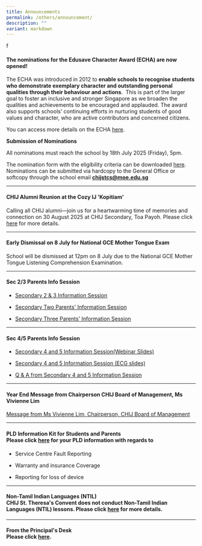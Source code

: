 ```yaml
---
title: Announcements
permalink: /others/announcement/
description: ""
variant: markdown
---
```

f<h4><strong>The nominations for the Edusave Character Award (ECHA) are now opened!</strong></h4>

The ECHA was introduced in 2012 to **enable schools to recognise students who demonstrate exemplary character and outstanding personal qualities through their behaviour and actions**.&nbsp; This is part of the larger goal to foster an inclusive and stronger Singapore as we broaden the qualities and achievements to be encouraged and applauded. The award also supports schools’ continuing efforts in nurturing students of good values and character, who are active contributors and concerned citizens.

You can access more details on the ECHA [here](https://www.moe.gov.sg/financial-matters/awards-scholarships/edusave-awards).

**Submission of Nominations**

All nominations must reach the school by 18th July 2025 (Friday), 5pm.

The nomination form with the eligibility criteria can be downloaded [here](/files/ECHA_Nomination_Form_2025.pdf). Nominations can be submitted via hardcopy to the General Office or softcopy through the school email [**chijstcs@moe.edu.sg**](mailto:chijstcs@moe.edu.sg)

* * *

<p></p>
<h4>CHIJ Alumni Reunion at the Cozy IJ 'Kopitiam'</h4>
<p>Calling all CHIJ alumni—join us for a heartwarming time of memories and
connection on 30 August 2025 at CHIJ Secondary, Toa Payoh. Please click
<a href="/files/30 august 2025_with_qr final.pdf" rel="noopener nofollow" target="_blank">here</a> for more details.</p>
<hr>
<h4><strong>Early Dismissal on 8 July for National GCE Mother Tongue Exam<br></strong></h4>
<p>School will be dismissed at 12pm on 8 July due to the National GCE Mother
Tongue Listening Comprehension Examination.</p>
<hr>
<h4>Sec 2/3 Parents Info Session</h4>
<ul data-tight="true" class="tight">
<li>
<p></p>
<p><a href="/files/Sec_2___3_Info_Session__Main_.pdf" rel="noopener noreferrer nofollow" target="_blank">Secondary 2 &amp; 3 Information Session</a>
</p>
</li>
<li>
<p><a href="/files/Sec_2_Info_Session__YH_Address_.pdf" rel="noopener noreferrer nofollow" target="_blank">Secondary Two Parents' Information Session</a>
</p>
</li>
<li>
<p><a href="/files/Sec_3_Info_Session__YH_Address_.pdf" rel="noopener nofollow" target="_blank">Secondary Three Parents' Information Session</a>
</p>
</li>
</ul>
<hr>
<h4>Sec 4/5 Parents Info Session</h4>
<ul data-tight="true" class="tight">
<li>
<p></p>
<p><a href="/files/Sec_4_5_Info_Session_4_Apr_2025___Webinar.pdf" rel="noopener noreferrer nofollow" target="_blank">Secondary 4 and 5 Information Session(Webinar Slides)</a>
</p>
</li>
<li>
<p><a href="/files/Sec_4_5_Info_Session_Post_Sec_Pathways__ECG_.pdf" rel="noopener noreferrer nofollow" target="_blank">Secondary 4 and 5 Information Session (ECG slides)</a>
</p>
</li>
<li>
<p><a href="/files/Q_A_from_Sec_4_5_Info_Session.pdf" rel="noopener nofollow" target="_blank">Q &amp; A from Secondary 4 and 5 Information Session</a>
</p>
</li>
</ul>
<p></p>
<p></p>
<hr>
<h4><strong>Year End Message from Chairperson CHIJ Board of Management, Ms Vivienne Lim</strong></h4>
<p><a href="/files/Announcement/STC___2024_Year_Book_Chairperson_Statement__170th_Anniversary_.pdf" rel="noopener nofollow" target="_blank">Message from Ms Vivienne Lim, Chairperson, CHIJ Board of Management</a>
</p>
<hr>
<h4><strong>PLD Information Kit for Students and Parents</strong> <br>Please click&nbsp;<a href="/files/Student%20Device%20Information%20Kit_CHIJ%20STC.pdf" rel="noopener noreferrer nofollow" target="_blank">here</a>&nbsp;for your PLD information with regards to</h4>
<ul data-tight="true" class="tight">
<li>
<p>Service Centre Fault Reporting</p>
</li>
<li>
<p>Warranty and insurance Coverage</p>
</li>
<li>
<p>Reporting for loss of device</p>
</li>
</ul>
<hr>
<h4><strong>Non-Tamil Indian Languages (NTIL)</strong> <br>CHIJ St. Theresa's Convent does not conduct Non-Tamil Indian Languages (NTIL) lessons. Please click&nbsp;<a href="/others/announcement/non-tamil-indian-languages-ntil" rel="noopener noreferrer nofollow" target="_blank">here</a>&nbsp;for more details.</h4>
<hr>
<h4><strong>From the Principal's Desk</strong> <br>Please click&nbsp;<a href="/others/announcement/from-the-principals-desk" rel="noopener noreferrer nofollow" target="_blank">here</a>.</h4>
<p></p>
<p></p>